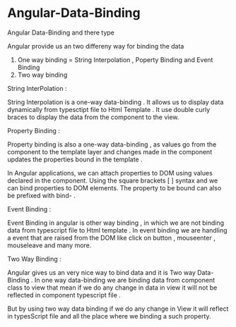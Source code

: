# Angular-Data-Binding
Angular Data-Binding and there type

Angular provide us an two differeny way for binding the data 
1. One way binding  = String Interpolation  , Poperty Binding and Event Binding
2. Two way binding


String InterPolation : 

String Interpolation is a one-way data-binding . It  allows us to display data dynamically from typesctipt file to Html Template . It use double curly braces to display the data from the component to the view.

Property Binding :

Property binding is  also a one-way data-binding , as values go from the component to the template layer and changes made in the component updates the properties bound in the template . 

In Angular applications, we can attach properties to DOM using values declared in the component. Using the square brackets [ ] syntax and  we can bind properties to DOM elements. The property to be bound can also be prefixed with bind- . 

Event Binding :

Event Binding in angular is other way binding , in which we are not binding data from typescript file to Html template . In event binding we are handling a event that are raised from the DOM like click on button , mouseenter , mouseleave and many more.

Two Way Binding :

Angular gives us an very nice way to bind data and it is Two way Data-Binding . In one way data-binding we are binding data  from component class to view that mean if we do any change in data in view it will not be reflected in component typescript file .

But by using two way data binding if we do any change in View  it will reflect in typesScript file and all the place where we binding a such property.
